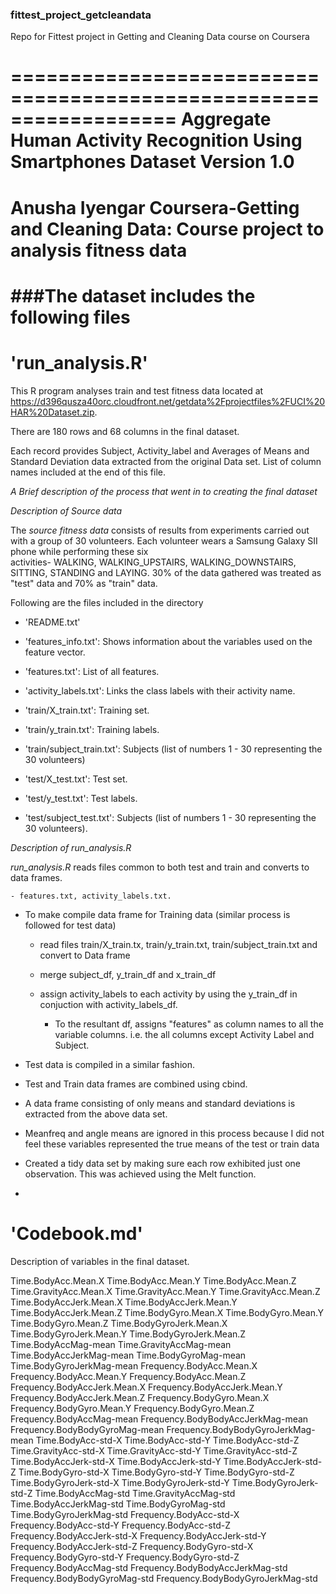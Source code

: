 ### fittest_project_getcleandata
Repo for Fittest project in Getting and Cleaning Data course on Coursera

==================================================================
Aggregate Human Activity Recognition Using Smartphones Dataset
Version 1.0
===========================================================================
Anusha Iyengar
Coursera-Getting and Cleaning Data: Course project to analysis fitness data
===========================================================================

###The dataset includes the following files
===========================================================================
# 'run_analysis.R' 
   This R program analyses train and test fitness data located at https://d396qusza40orc.cloudfront.net/getdata%2Fprojectfiles%2FUCI%20HAR%20Dataset.zip.

   There are 180 rows and 68 columns in the final dataset. 

   Each record provides Subject, Activity_label and Averages of Means and Standard Deviation data extracted from the original Data set. List of column names included at the end of this file.  
  
*A Brief description of the process that went in to creating the final dataset* 

*Description of Source data*

   The *source fitness data* consists of results from experiments carried out with a group of 30 volunteers. Each volunteer wears a Samsung Galaxy SII phone while performing these six  
   activities- WALKING, WALKING_UPSTAIRS, WALKING_DOWNSTAIRS, SITTING, STANDING and LAYING. 30% of the data gathered was treated as "test" data and 70% as "train" data.

  Following are the files included in the directory

- 'README.txt'

- 'features_info.txt': Shows information about the variables used on the feature vector.

- 'features.txt': List of all features.

- 'activity_labels.txt': Links the class labels with their activity name.

- 'train/X_train.txt': Training set.

- 'train/y_train.txt': Training labels.

- 'train/subject_train.txt': Subjects (list of numbers 1 - 30 representing the 30 volunteers)

- 'test/X_test.txt': Test set.

- 'test/y_test.txt': Test labels.

- 'test/subject_test.txt': Subjects (list of numbers 1 - 30 representing the 30 volunteers).

*Description of run_analysis.R* 

*run_analysis.R* reads files common to both test and train and converts to data frames. 
	
	- features.txt, activity_labels.txt. 
* To make compile data frame for Training data (similar process is followed for test data) 

	- read files train/X_train.tx, train/y_train.txt, train/subject_train.txt and convert to Data frame

	- merge subject_df, y_train_df and x_train_df

	- assign activity_labels to each activity by using the y_train_df in conjuction with activity_labels_df. 

        - To the resultant df, assigns "features" as column names to all the variable columns. i.e. the all columns except Activity Label and Subject. 

* Test data is compiled in a similar fashion. 

* Test and Train data frames are combined using cbind.

* A data frame consisting of only means and standard deviations is extracted from the above data set. 

* Meanfreq and angle means are ignored in this process because I did not feel these variables represented the true means of the test or train data 

* Created a tidy data set by making sure each row exhibited just one observation. This was achieved using the Melt function. 

* 

# 'Codebook.md'
Description of variables in the final dataset. 

Time.BodyAcc.Mean.X
Time.BodyAcc.Mean.Y
Time.BodyAcc.Mean.Z
Time.GravityAcc.Mean.X
Time.GravityAcc.Mean.Y
Time.GravityAcc.Mean.Z
Time.BodyAccJerk.Mean.X
Time.BodyAccJerk.Mean.Y
Time.BodyAccJerk.Mean.Z
Time.BodyGyro.Mean.X
Time.BodyGyro.Mean.Y
Time.BodyGyro.Mean.Z
Time.BodyGyroJerk.Mean.X
Time.BodyGyroJerk.Mean.Y
Time.BodyGyroJerk.Mean.Z
Time.BodyAccMag-mean
Time.GravityAccMag-mean
Time.BodyAccJerkMag-mean
Time.BodyGyroMag-mean
Time.BodyGyroJerkMag-mean
Frequency.BodyAcc.Mean.X
Frequency.BodyAcc.Mean.Y
Frequency.BodyAcc.Mean.Z
Frequency.BodyAccJerk.Mean.X
Frequency.BodyAccJerk.Mean.Y
Frequency.BodyAccJerk.Mean.Z
Frequency.BodyGyro.Mean.X
Frequency.BodyGyro.Mean.Y
Frequency.BodyGyro.Mean.Z
Frequency.BodyAccMag-mean
Frequency.BodyBodyAccJerkMag-mean
Frequency.BodyBodyGyroMag-mean
Frequency.BodyBodyGyroJerkMag-mean
Time.BodyAcc-std-X
Time.BodyAcc-std-Y
Time.BodyAcc-std-Z
Time.GravityAcc-std-X
Time.GravityAcc-std-Y
Time.GravityAcc-std-Z
Time.BodyAccJerk-std-X
Time.BodyAccJerk-std-Y
Time.BodyAccJerk-std-Z
Time.BodyGyro-std-X
Time.BodyGyro-std-Y
Time.BodyGyro-std-Z
Time.BodyGyroJerk-std-X
Time.BodyGyroJerk-std-Y
Time.BodyGyroJerk-std-Z
Time.BodyAccMag-std
Time.GravityAccMag-std
Time.BodyAccJerkMag-std
Time.BodyGyroMag-std
Time.BodyGyroJerkMag-std
Frequency.BodyAcc-std-X
Frequency.BodyAcc-std-Y
Frequency.BodyAcc-std-Z
Frequency.BodyAccJerk-std-X
Frequency.BodyAccJerk-std-Y
Frequency.BodyAccJerk-std-Z
Frequency.BodyGyro-std-X
Frequency.BodyGyro-std-Y
Frequency.BodyGyro-std-Z
Frequency.BodyAccMag-std
Frequency.BodyBodyAccJerkMag-std
Frequency.BodyBodyGyroMag-std
Frequency.BodyBodyGyroJerkMag-std
